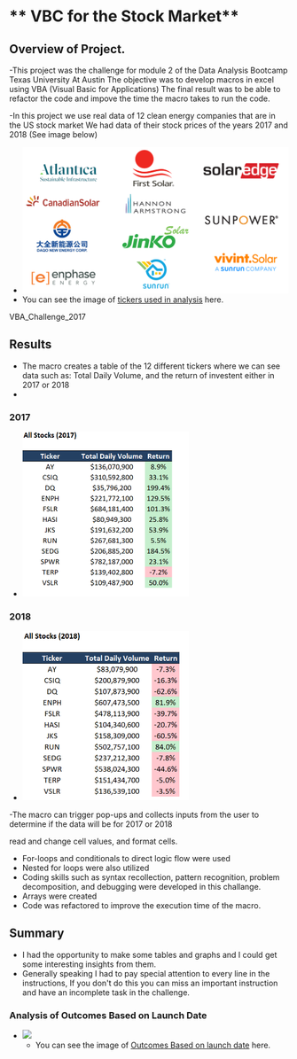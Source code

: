 # ** VBC for the Stock Market**

## Overview of Project.

-This project was the challenge for module 2 of the Data Analysis  Bootcamp  Texas University At Austin
The objective was to  develop macros in excel using VBA (Visual Basic for Applications)
The final result was to be able to refactor the code and impove the time the macro takes to run the code.

-In this project  we  use real data of 12  clean energy companies that are in the US stock market
We had data of their stock prices of the years 2017  and 2018
(See image below)

- <img src = "Resources/tickers.png" width= "500" >
- You can see the image of [tickers used in analysis](Resources/tickers.png) here.

	
VBA_Challenge_2017

## Results

- The macro creates a table of the 12 different tickers where we can see data such as: Total Daily Volume, and the return of investent  either in 2017 or 2018
- 
### 2017
- <img src = "Resources/VBA_Challenge_2017.png" width= "300" >


### 2018
- <img src = "Resources/VBA_Challenge_2018.png" width= "300" >


-The macro can trigger pop-ups and collects inputs from the user to determine if the data will be for 2017 or 2018



read and change cell values, and format cells.
- For-loops and conditionals to direct logic flow were used
- Nested for loops were also utilized
- Coding skills such as syntax recollection, pattern recognition, problem decomposition, and debugging were developed in this challange.
- Arrays were created
- Code was refactored to improve the execution time of the macro.





## Summary

- I had the opportunity to make some tables and graphs and I could get some interesting insights from them.
- Generally speaking I had to pay special attention to every line in the instructions, If you don't do this you can miss an important instruction and have an incomplete task in the challenge.


### Analysis of Outcomes Based on Launch Date




- <img src = "resources/Outcomes_vs_Goals.png" width= "500" >

	- You can see the image of [Outcomes Based on launch date](resources/Outcomes_vs_Goals.png) here.


